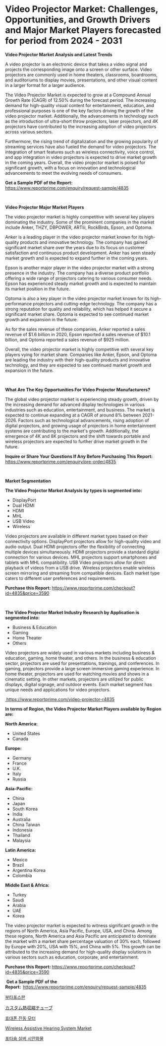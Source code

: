 <p><h1>Video Projector Market: Challenges, Opportunities, and Growth Drivers and Major Market Players forecasted for period from 2024 - 2031</h1></p><p><strong>Video Projector Market Analysis and Latest Trends</strong></p>
<p><p>A video projector is an electronic device that takes a video signal and projects the corresponding image onto a screen or other surface. Video projectors are commonly used in home theaters, classrooms, boardrooms, and auditoriums to display movies, presentations, and other visual content in a larger format for a larger audience.</p><p>The Video Projector Market is expected to grow at a Compound Annual Growth Rate (CAGR) of 12.50% during the forecast period. The increasing demand for high-quality visual content for entertainment, education, and professional purposes is one of the key factors driving the growth of the video projector market. Additionally, the advancements in technology such as the introduction of ultra-short throw projectors, laser projectors, and 4K projectors have contributed to the increasing adoption of video projectors across various sectors.</p><p>Furthermore, the rising trend of digitalization and the growing popularity of streaming services have also fueled the demand for video projectors. The integration of smart features such as wireless connectivity, voice control, and app integration in video projectors is expected to drive market growth in the coming years. Overall, the video projector market is poised for significant growth, with a focus on innovation and technological advancements to meet the evolving needs of consumers.</p></p>
<p><strong>Get a Sample PDF of the Report:&nbsp;</strong> <a href="https://www.reportprime.com/enquiry/request-sample/4835">https://www.reportprime.com/enquiry/request-sample/4835</a></p>
<p>&nbsp;</p>
<p><strong>Video Projector Major Market Players</strong></p>
<p><p>The video projector market is highly competitive with several key players dominating the industry. Some of the prominent companies in the market include Anker, THZY, DBPOWER, ARTlii, RockBirds, Epson, and Optoma. </p><p>Anker is a leading player in the video projector market known for its high-quality products and innovative technology. The company has gained significant market share over the years due to its focus on customer satisfaction and continuous product development. Anker has seen steady market growth and is expected to expand further in the coming years.</p><p>Epson is another major player in the video projector market with a strong presence in the industry. The company has a diverse product portfolio offering a wide range of projectors catering to various consumer needs. Epson has experienced steady market growth and is expected to maintain its market position in the future.</p><p>Optoma is also a key player in the video projector market known for its high-performance projectors and cutting-edge technology. The company has a strong reputation for quality and reliability, which has helped it secure a significant market share. Optoma is expected to see continued market growth and expansion in the future.</p><p>As for the sales revenue of these companies, Anker reported a sales revenue of $1.6 billion in 2020, Epson reported a sales revenue of $10.1 billion, and Optoma reported a sales revenue of $925 million.</p><p>Overall, the video projector market is highly competitive with several key players vying for market share. Companies like Anker, Epson, and Optoma are leading the industry with their high-quality products and innovative technology, and they are expected to see continued market growth and expansion in the future.</p></p>
<p>&nbsp;</p>
<p><strong>What Are The Key Opportunities For Video Projector Manufacturers?</strong></p>
<p><p>The global video projector market is experiencing steady growth, driven by the increasing demand for advanced display technologies in various industries such as education, entertainment, and business. The market is expected to continue expanding at a CAGR of around 8% between 2021-2026. Factors such as technological advancements, rising adoption of digital projectors, and growing usage of projectors in home entertainment systems are contributing to the market's growth. Additionally, the emergence of 4K and 8K projectors and the shift towards portable and wireless projectors are expected to further drive market growth in the future.</p></p>
<p><strong>Inquire or Share Your Questions If Any Before Purchasing This Report:</strong> <a href="https://www.reportprime.com/enquiry/pre-order/4835">https://www.reportprime.com/enquiry/pre-order/4835</a></p>
<p>&nbsp;</p>
<p><strong>Market Segmentation</strong></p>
<p><strong>The Video Projector Market Analysis by types is segmented into:</strong></p>
<p><ul><li>DisplayPort</li><li>Dual HDMI</li><li>HDMI</li><li>MHL</li><li>USB Video</li><li>Wireless</li></ul></p>
<p><p>Video projectors are available in different market types based on their connectivity options. DisplayPort projectors allow for high-quality video and audio output. Dual HDMI projectors offer the flexibility of connecting multiple devices simultaneously. HDMI projectors provide a standard digital connection for various devices. MHL projectors support smartphones and tablets with MHL compatibility. USB Video projectors allow for direct playback of videos from a USB drive. Wireless projectors enable wireless screen mirroring and streaming from compatible devices. Each market type caters to different user preferences and requirements.</p></p>
<p><strong>Purchase this Report:&nbsp;</strong><a href="https://www.reportprime.com/checkout?id=4835&price=3590">https://www.reportprime.com/checkout?id=4835&price=3590</a></p>
<p>&nbsp;</p>
<p><strong>The Video Projector Market Industry Research by Application is segmented into:</strong></p>
<p><ul><li>Business & Education</li><li>Gaming</li><li>Home Theater</li><li>Others</li></ul></p>
<p><p>Video projectors are widely used in various markets including business & education, gaming, home theater, and others. In the business & education sector, projectors are used for presentations, trainings, and conferences. In gaming, projectors provide a large screen immersive gaming experience. In home theater, projectors are used for watching movies and shows in a cinematic setting. In other markets, projectors are utilized for public displays, digital signage, and outdoor events. Each market segment has unique needs and applications for video projectors.</p></p>
<p><a href="https://www.reportprime.com/video-projector-r4835">&nbsp;https://www.reportprime.com/video-projector-r4835</a></p>
<p><strong>In terms of Region, the Video Projector Market Players available by Region are:</strong></p>
<p>
    <p> <strong> North America: </strong>
        <ul>
            <li>United States</li>
            <li>Canada</li>
        </ul>
        </p> 
    <p> <strong> Europe: </strong>
        <ul>
            <li>Germany</li>
            <li>France</li>
            <li>U.K.</li>
            <li>Italy</li>
            <li>Russia</li>
        </ul>
        </p> 
    <p> <strong> Asia-Pacific: </strong>
        <ul>
            <li>China</li>
            <li>Japan</li>
            <li>South Korea</li>
            <li>India</li>
            <li>Australia</li>
            <li>China Taiwan</li>
            <li>Indonesia</li>
            <li>Thailand</li>
            <li>Malaysia</li>
        </ul>
        </p> 
    <p> <strong> Latin America: </strong>
        <ul>
            <li>Mexico</li>
            <li>Brazil</li>
            <li>Argentina Korea</li>
            <li>Colombia</li>
        </ul>
        </p> 
    <p> <strong> Middle East & Africa: </strong>
        <ul>
            <li>Turkey</li>
            <li>Saudi</li>
            <li>Arabia</li>
            <li>UAE</li>
            <li>Korea</li>
        </ul>
    </p>
    </p>
<p><p>The video projector market is expected to witness significant growth in the regions of North America, Asia Pacific, Europe, USA, and China. Among these regions, North America and Asia Pacific are anticipated to dominate the market with a market share percentage valuation of 30% each, followed by Europe with 20%, USA with 15%, and China with 5%. This growth can be attributed to the increasing demand for high-quality display solutions in various sectors such as education, corporate, and entertainment.</p></p>
<p><strong>Purchase this Report: </strong><a href="https://www.reportprime.com/checkout?id=4835&price=3590">https://www.reportprime.com/checkout?id=4835&price=3590</a></p>
<p>&nbsp;<strong>Get a Sample PDF of the Report:&nbsp;&nbsp;</strong><a href="https://www.reportprime.com/enquiry/request-sample/4835">https://www.reportprime.com/enquiry/request-sample/4835</a></p>
<p><strong></strong></p>
<p><p><a href="https://medium.com/@bustersipes981/%EB%B6%80%ED%83%80%ED%8F%AC%EC%8A%A4%ED%8C%90-%EC%8B%9C%EC%9E%A5-%EB%B6%84%EC%84%9D-%EC%97%B0%ED%8F%89%EA%B7%A0-%EC%84%B1%EC%9E%A5%EB%A5%A0-%EC%8B%9C%EC%9E%A5-%EC%84%B8%EB%B6%84%ED%99%94-%EB%B0%8F-%EC%A0%84%EC%84%B8%EA%B3%84-%EC%82%B0%EC%97%85-%EA%B0%9C%EC%9A%94-8d3b504d224e">부타포스판</a></p><p><a href="https://medium.com/@jasohung45456/%E3%82%AB%E3%82%B9%E3%82%BF%E3%83%A0%E3%83%92%E3%83%BC%E3%83%88%E3%82%B7%E3%83%A5%E3%83%AA%E3%83%B3%E3%82%AF%E3%83%81%E3%83%A5%E3%83%BC%E3%83%96%E5%B8%82%E5%A0%B4-2031%E5%B9%B4%E3%81%BE%E3%81%A7%E3%81%AE%E3%83%88%E3%83%AC%E3%83%B3%E3%83%89-%E4%BA%88%E6%B8%AC-%E7%AB%B6%E4%BA%89%E5%88%86%E6%9E%90-66adb7db672e">カスタム熱収縮チューブ</a></p><p><a href="https://medium.com/@carlosrtzkzhj/%ED%9C%B4%EB%8C%80-%EC%A0%84%ED%99%94-%EC%A7%84%EB%8F%99-%EB%AA%A8%ED%84%B0-%EC%8B%9C%EC%9E%A5-%EC%9C%A0%ED%98%95-%EC%9D%91%EC%9A%A9-%EB%B0%8F-%EC%A7%80%EB%A6%AC%EC%97%90-%EB%8C%80%ED%95%9C-%ED%8F%AC%EA%B4%84%EC%A0%81-%ED%8F%89%EA%B0%80-eeaad27e46e7">휴대폰 진동 모터</a></p><p><a href="https://github.com/NaomieConner2023/Market-Research-Report-List-1/blob/main/wireless-assistive-hearing-system-market.md">Wireless Assistive Hearing System Market</a></p><p><a href="https://github.com/CarmellaLang1/Market-Research-Report-List-1/blob/main/464712270226.md">포타슘 실버 시안화물</a></p></p>